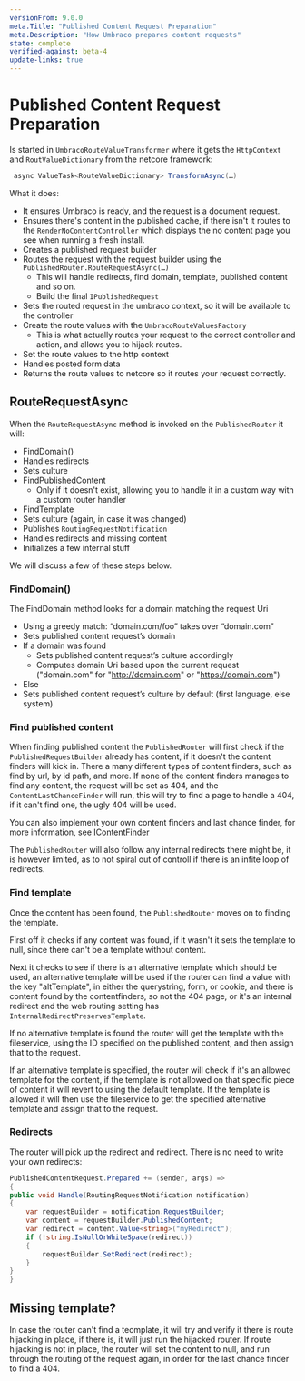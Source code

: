 ```yaml
---
versionFrom: 9.0.0
meta.Title: "Published Content Request Preparation"
meta.Description: "How Umbraco prepares content requests"
state: complete
verified-against: beta-4
update-links: true
---
```


# Published Content Request Preparation

Is started in `UmbracoRouteValueTransformer` where it gets the `HttpContext` and `RoutValueDictionary` from the netcore framework:

```c#
 async ValueTask<RouteValueDictionary> TransformAsync(…)
```

What it does:

- It ensures Umbraco is ready, and the request is a document request.
- Ensures there's content in the published cache, if there isn't it routes to the `RenderNoContentController` which displays the no content page you see when running a fresh install.
- Creates a published request builder
- Routes the request with the request builder using the `PublishedRouter.RouteRequestAsync(…)`
  - This will handle redirects, find domain, template, published content and so on.
  - Build the final `IPublishedRequest`
- Sets the routed request in the umbraco context, so it will be available to the controller
- Create the route values with the `UmbracoRouteValuesFactory`
  - This is what actually routes your request to the correct controller and action, and allows you to hijack routes.
- Set the route values to the http context
- Handles posted form data
- Returns the route values to netcore so it routes your request correctly.

## RouteRequestAsync

When the `RouteRequestAsync` method is invoked on the `PublishedRouter` it will:

- FindDomain()
- Handles redirects
- Sets culture
- FindPublishedContent
  - Only if it doesn't exist, allowing you to handle it in a custom way with a custom router handler
- FindTemplate 
- Sets culture (again, in case it was changed)
- Publishes `RoutingRequestNotification`
- Handles redirects and missing content
- Initializes a few internal stuff

We will discuss a few of these steps below.

### FindDomain()

The FindDomain method looks for a domain matching the request Uri

- Using a greedy match: “domain.com/foo” takes over “domain.com”
- Sets published content request’s domain
- If a domain was found
    - Sets published content request’s culture accordingly
    - Computes domain Uri based upon the current request ("domain.com" for "http://domain.com" or "https://domain.com")
- Else
- Sets published content request’s culture by default
(first language, else system)

### Find published content

When finding published content the `PublishedRouter` will first check if the ` PublishedRequestBuilder` already has content, if it doesn't the content finders will kick in. There a many different types of content finders, such as find by url, by id path, and more. If none of the content finders manages to find any content, the request will be set as 404, and the `ContentLastChanceFinder` will run, this will try to find a page to handle a 404, if it can't find one, the ugly 404 will be used.

You can also implement your own content finders and last chance finder, for more information, see [IContentFinder](IContentFinder-v9.md)

The `PublishedRouter` will also follow any internal redirects there might be, it is however limited, as to not spiral out of controll if there is an infite loop of redirects.

### Find template

Once the content has been found, the `PublishedRouter` moves on to finding the template.

First off it checks if any content was found, if it wasn't it sets the template to null, since there can't be a template without content. 

Next it checks to see if there is an alternative template which should be used, an alternative template will be used if the router can find a value with the key "altTemplate", in either the querystring, form, or cookie, and there is content found by the contentfinders, so not the 404 page, or it's an internal redirect and the web routing setting has `InternalRedirectPreservesTemplate`.

If no alternative template is found the router will get the template with the fileservice, using the ID specified on the published content, and then assign that to the request.

If an alternative template is specified, the router will check if it's an allowed template for the content, if the template is not allowed on that specific piece of content it will revert to using the default template.
If the template is allowed it will then use the fileservice to get the specified alternative template and assign that to the request.

### Redirects

The router will pick up the redirect and redirect. There is no need to write your own redirects:

```csharp
PublishedContentRequest.Prepared += (sender, args) =>
{
public void Handle(RoutingRequestNotification notification)
{
    var requestBuilder = notification.RequestBuilder;
    var content = requestBuilder.PublishedContent;
    var redirect = content.Value<string>("myRedirect");
    if (!string.IsNullOrWhiteSpace(redirect))
    {
        requestBuilder.SetRedirect(redirect);
    }
}
}
```

## Missing template?

In case the router can't find a teomplate, it will try and verify it there is route hijacking in place, if there is, it will just run the hijacked router. If route hijacking is not in place, the router will set the content to null, and run through the routing of the request again, in order for the last chance finder to find a 404.